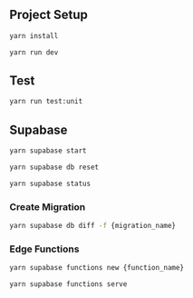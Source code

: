 ## Project Setup

```sh
yarn install
```

```sh
yarn run dev
```

## Test

```sh
yarn run test:unit
```

## Supabase

```sh
yarn supabase start
```

```sh
yarn supabase db reset
```

```sh
yarn supabase status
```

### Create Migration

```sh
yarn supabase db diff -f {migration_name}
```

### Edge Functions

```sh
yarn supabase functions new {function_name}
```

```sh
yarn supabase functions serve
```
